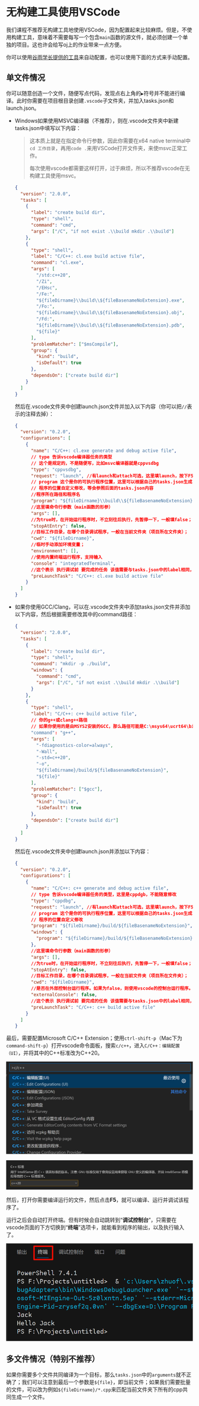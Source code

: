# 无构建工具使用VSCode

我们课程不推荐无构建工具地使用VSCode，因为配置起来比较麻烦。但是，不使用构建工具，意味着不需要每写一个包含`main`函数的源文件，就必须创建一个单独的项目。这也许会给写oj上的作业带来一点方便。

你可以使用[谷雨学长提供的工具](https://vscch.guyutongxue.site/)来自动配置，也可以使用下面的方式来手动配置。

## 单文件情况

你可以随意创造一个文件，随便写点代码，发现点右上角的`▶`符号并不能进行编译。此时你需要在项目根目录创建`.vscode`子文件夹，并加入tasks.json和launch.json。

- Windows如果使用MSVC编译器（不推荐），则在.vscode文件夹中新建tasks.json中填写以下内容：

  > 这本质上就是在指定命令行参数，因此你需要在x64 native terminal中`cd 工作目录`，再用`code .`来用VSCode打开文件夹，来使msvc正常工作。
  >
  > 每次使用vscode都需要这样打开，过于麻烦，所以不推荐vscode在无构建工具使用msvc。

  ```json
  {
    "version": "2.0.0",
    "tasks": [
      {
        "label": "create build dir",
        "type": "shell",
        "command": "cmd",
        "args": ["/C", "if not exist .\\build mkdir .\\build"]
      },
      {
        "type": "shell",
        "label": "C/C++: cl.exe build active file",
        "command": "cl.exe",
        "args": [
          "/std:c++20",
          "/Zi",
          "/EHsc",
          "/Fe:",
          "${fileDirname}\\build\\${fileBasenameNoExtension}.exe",
          "/Fo:",
          "${fileDirname}\\build\\${fileBasenameNoExtension}.obj",
          "/Fd:",
          "${fileDirname}\\build\\${fileBasenameNoExtension}.pdb",
          "${file}"
        ],
        "problemMatcher": ["$msCompile"],
        "group": {
          "kind": "build",
          "isDefault": true
        },
        "dependsOn": ["create build dir"]
      }
    ]
  }
  ```

  然后在.vscode文件夹中创建launch.json文件并加入以下内容（你可以把`//`表示的注释去掉）：

  ```json
  {
    "version": "0.2.0",
    "configurations": [
      {
        "name": "C/C++: cl.exe generate and debug active file",
        // type 告诉vscode编译器任务的类型
        // 这个是规定的，不是随便写，比如msvc编译器就是cppvsdbg
        "type": "cppvsdbg",
        "request": "launch", //有launch和attach可选，这里填launch，按下F5就可以启动调试了；而不是attach（附加）
        // program 这个是你的可执行程序位置，这里可以根据自己的tasks.json生成
        // 程序的位置自定义修改，等会参照后面的tasks.json内容
        //程序所在路径和程序名
        "program": "${fileDirname}\\build\\${fileBasenameNoExtension}.exe",
        //这里填命令行参数（main函数的形参）
        "args": [],
        //为true时，在开始运行程序时，不立刻往后执行，先暂停一下，一般填false；
        "stopAtEntry": false,
        //目标工作目录，在哪个目录调试程序，一般在当前文件夹（项目所在文件夹）；
        "cwd": "${fileDirname}",
        //临时手动添加环境变量；
        "environment": [],
        //使用内置终端运行程序，支持输入
        "console": "integratedTerminal",
        //这个表示 执行调试前 要完成的任务 该值需要与tasks.json中的label相同，否则调试时会提示找不到；
        "preLaunchTask": "C/C++: cl.exe build active file"
      }
    ]
  }
  ```

- 如果你使用GCC/Clang，可以在.vscode文件夹中添加tasks.json文件并添加以下内容，然后根据需要修改其中的command路径：

  ```json
  {
    "version": "2.0.0",
    "tasks": [
      {
        "label": "create build dir",
        "type": "shell",
        "command": "mkdir -p ./build",
        "windows": {
          "command": "cmd",
          "args": ["/C", "if not exist .\\build mkdir .\\build"]
        }
      },
      {
        "type": "shell",
        "label": "C/C++: c++ build active file",
        // 你的g++或clang++路径
        // 如果你使用的是由MSYS2安装的GCC，那么路径可能是C:\msys64\ucrt64\bin\g++.exe
        "command": "g++",
        "args": [
          "-fdiagnostics-color=always",
          "-Wall",
          "-std=c++20",
          "-o",
          "${fileDirname}/build/${fileBasenameNoExtension}",
          "${file}"
        ],
        "problemMatcher": ["$gcc"],
        "group": {
          "kind": "build",
          "isDefault": true
        },
        "dependsOn": ["create build dir"]
      }
    ]
  }
  ```

  然后在.vscode文件夹中创建launch.json并添加以下内容：

  ```json
  {
    "version": "0.2.0",
    "configurations": [
      {
        "name": "C/C++: c++ generate and debug active file",
        // type 告诉vscode编译器任务的类型，这里是cppdgb，不能随意修改
        "type": "cppdbg",
        "request": "launch", //有launch和attach可选，这里填launch，按下F5就可以启动调试了；而不是attach（附加）
        // program 这个是你的可执行程序位置，这里可以根据自己的tasks.json生成
        // 程序的位置自定义修改
        "program": "${fileDirname}/build/${fileBasenameNoExtension}",
        "windows": {
          "program": "${fileDirname}/build/${fileBasenameNoExtension}.exe"
        },
        //这里填命令行参数（main函数的形参）
        "args": [],
        //为true时，在开始运行程序时，不立刻往后执行，先暂停一下，一般填false；
        "stopAtEntry": false,
        //目标工作目录，在哪个目录调试程序，一般在当前文件夹（项目所在文件夹）；
        "cwd": "${fileDirname}",
        //是否在外部控制台运行程序。如果为false，则使用vscode的控制台运行程序。
        "externalConsole": false,
        //这个表示 执行调试前 要完成的任务 该值需要与tasks.json中的label相同，否则调试时会提示找不到；
        "preLaunchTask": "C/C++: c++ build active file"
      }
    ]
  }
  ```

最后，需要配置Microsoft C/C++ Extension；使用`ctrl-shift-p`（Mac下为`command-shift-p`）打开vscode命令面板，搜索`c/c++`，进入`C/C++：编辑配置（UI）`，并将其中的C++标准改为C++20。

![Cpptools Config](../doc.assets/cpptools_config.png)

![Cpptools Config C++ Standard](../doc.assets/cpptools_config_cppstd.png)

然后，打开你需要编译运行的文件，然后点击**F5**，就可以编译、运行并调试该程序了。

运行之后会自动打开终端。但有时候会自动跳转到“**调试控制台**”，只需要在vscode页面的下方切换到“**终端**”选项卡，就能看到程序的输出，以及执行输入了。

![Vscode Switch To Console](../doc.assets/vscode_switch_to_console.png)

## 多文件情况（特别不推荐）

如果你需要多个文件共同编译为一个目标，那么`tasks.json`中的`arguments`就不正确了；我们可以注意到最后一个参数是`${file}`，即当前文件；如果我们需要批量的文件，可以改为例如`${fileDirname}/*.cpp`来匹配当前文件夹下所有的cpp共同生成一个文件。

